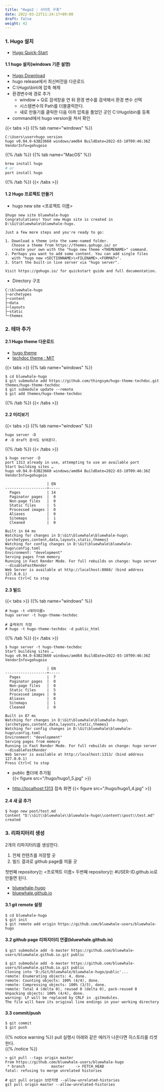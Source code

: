 ```yaml
---
title: "Hugo2 : 사이트 구축"
date: 2022-03-22T11:24:17+09:00
draft: false
weight: 42
---
```




### 1. Hugo 설치
- [Hugo Quick-Start](https://gohugo.io/getting-started/quick-start/)
  
#### 1.1 hugo 설치(windows 기준 설명)
* [Hugo Download](https://github.com/gohugoio/hugo/releases)
* hugo release에서 최신버전을 다운로드
* C:\Hugo\bin\에 압축 해제
* 환경변수에 경로 추가  
  * window + Q로 검색창을 연 뒤 환경 변수를 검색해서 환경 변수 선택  
  * 시스템변수의 Path를 더블클릭한다.  
  * 새로 만들기를 클릭한 다음 아까 압축을 풀었던 곳인 C:\Hugo\bin를 등록  
* command에서 hugo version을 쳐서 확인

{{< tabs >}}
{{% tab name="windows" %}}
```windows
C:\Users\user>hugo version
hugo v0.94.0-63B23660 windows/amd64 BuildDate=2022-03-10T09:46:36Z VendorInfo=gohugoio
```
{{% /tab %}}
{{% tab name="MacOS" %}}
```Bash
brew install hugo
# or
port install hugo
```
{{% /tab %}}
{{< /tabs >}}



#### 1.2 Hugo 프로젝트 만들기
- hugo new site <프로젝트 이름>
```
$hugo new site bluewhale-hugo
Congratulations! Your new Hugo site is created in D:\Git\bluewhale\bluewhale-hugo.

Just a few more steps and you're ready to go:

1. Download a theme into the same-named folder.
   Choose a theme from https://themes.gohugo.io/ or
   create your own with the "hugo new theme <THEMENAME>" command.
2. Perhaps you want to add some content. You can add single files
   with "hugo new <SECTIONNAME>\<FILENAME>.<FORMAT>".
3. Start the built-in live server via "hugo server".

Visit https://gohugo.io/ for quickstart guide and full documentation.
```

- Directory 구조
``` base
C:\bluewhale-hugo
├─archetypes
├─content
├─data
├─layouts
├─static
└─themes
```

### 2. 테마 추가
#### 2.1 Hugo theme 다운로드
- [hugo theme](https://themes.gohugo.io/)
- [techdoc theme : MIT](https://github.com/thingsym/hugo-theme-techdoc)

{{< tabs >}}
{{% tab name="windows" %}}
```windows
$ cd bluewhale-hugo
$ git submodule add https://github.com/thingsym/hugo-theme-techdoc.git themes/hugo-theme-techdoc
$ git submodule update --remote
$ git add themes/hugo-theme-techdoc
```
{{% /tab %}}
{{< /tabs >}}

#### 2.2 미리보기
{{< tabs >}}
{{% tab name="windows" %}}
```windows
hugo server -D
# -D draft 문서도 보여준다. 
```
{{% /tab %}}
{{< /tabs >}}

```
$ hugo server -D
port 1313 already in use, attempting to use an available port
Start building sites … 
hugo v0.94.0-63B23660 windows/amd64 BuildDate=2022-03-10T09:46:36Z VendorInfo=gohugoio

                   | EN  
-------------------+-----
  Pages            | 14  
  Paginator pages  |  0  
  Non-page files   |  0  
  Static files     |  5  
  Processed images |  0  
  Aliases          |  0  
  Sitemaps         |  1
  Cleaned          |  0

Built in 64 ms
Watching for changes in D:\Git\bluewhale\bluewhale-hugo\{archetypes,content,data,layouts,static,themes}
Watching for config changes in D:\Git\bluewhale\bluewhale-hugo\config.toml
Environment: "development"
Serving pages from memory
Running in Fast Render Mode. For full rebuilds on change: hugo server --disableFastRender
Web Server is available at http://localhost:8868/ (bind address 127.0.0.1)
Press Ctrl+C to stop
```

#### 2.3 빌드
{{< tabs >}}
{{% tab name="windows" %}}
```windows
# hugo -t <테마이름>
hugo server -t hugo-theme-techdoc

# 출력위치 지정
# hugo -t hugo-theme-techdoc -d public_html
```
{{% /tab %}}
{{< /tabs >}}

```
$ hugo server -t hugo-theme-techdoc
Start building sites …
hugo v0.94.0-63B23660 windows/amd64 BuildDate=2022-03-10T09:46:36Z VendorInfo=gohugoio

                   | EN
-------------------+-----
  Pages            |  7
  Paginator pages  |  0
  Non-page files   |  0
  Static files     |  5
  Processed images |  0
  Aliases          |  0
  Sitemaps         |  1
  Cleaned          |  0

Built in 87 ms
Watching for changes in D:\Git\bluewhale\bluewhale-hugo\{archetypes,content,data,layouts,static,themes}
Watching for config changes in D:\Git\bluewhale\bluewhale-hugo\config.toml
Environment: "development"
Serving pages from memory
Running in Fast Render Mode. For full rebuilds on change: hugo server --disableFastRender
Web Server is available at http://localhost:1313/ (bind address 127.0.0.1)
Press Ctrl+C to stop
```

- public 폴더에 추가됨  
{{< figure src="/hugo/hugo1_5.jpg" >}}

- [http://localhost:1313](http://localhost:1313) 접속 화면
{{< figure src="/hugo/hugo1_4.jpg" >}}

#### 2.4 새 글 추가
```
$ hugo new post/test.md
Content "D:\\Git\\bluewhale\\bluewhale-hugo\\content\\post\\test.md" created
```

### 3. 리파지터리 생성

2개의 리파지터리를 생성한다. 
1) 전체 컨텐츠를 저장할 곳
2) 빌드 결과로 github page를 띄울 곳

첫번째 repository는 <프로젝트 이름>
두번째 repository는 #USER-ID.github.io로 만들면 된다.

- [bluewhale-hugo](https://github.com/bluewhale-users/bluewhale-hugo)
- [bluewhale.github.io](https://github.com/bluewhale-users/bluewhale.github.io)

#### 3.1 git remote 설정
```
$ cd bluewhale-hugo
$ git init
$ git remote add origin https://github.com/bluewhale-users/bluewhale-hugo
```

#### 3.2 github page 리파지터리 연결(bluewhale.github.io)
```
$ git submodule add -b master https://github.com/bluewhale-users/bluewhale.github.io.git public
```

```
$ git submodule add -b master https://github.com/bluewhale-users/bluewhale.github.io.git public
Cloning into 'D:/Git/bluewhale/bluewhale-hugo/public'...
remote: Enumerating objects: 4, done.
remote: Counting objects: 100% (4/4), done.
remote: Compressing objects: 100% (3/3), done.
remote: Total 4 (delta 0), reused 0 (delta 0), pack-reused 0
Unpacking objects: 100% (4/4), done.
warning: LF will be replaced by CRLF in .gitmodules.
The file will have its original line endings in your working directory
```

#### 3.3 commit/push

```
$ git commit
$ git push
```

{{% notice warning %}}
pull 실행시 아래와 같은 에러가 나온다면 히스토리를 리셋한다.  
{{% /notice %}}

```
> git pull --tags origin master
From https://github.com/bluewhale-users/bluewhale-hugo
 * branch            master     -> FETCH_HEAD
fatal: refusing to merge unrelated histories
```

```
# git pull origin 브런치명 --allow-unrelated-histories
git pull origin master --allow-unrelated-histories
``` 


